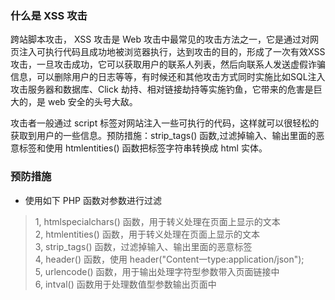 
### 什么是 XSS 攻击
跨站脚本攻击， XSS 攻击是 Web 攻击中最常见的攻击方法之一，它是通过对网页注入可执行代码且成功地被浏览器执行，达到攻击的目的，形成了一次有效XSS攻击，一旦攻击成功，它可以获取用户的联系人列表，然后向联系人发送虚假诈骗信息，可以删除用户的日志等等，有时候还和其他攻击方式同时实施比如SQL注入攻击服务器和数据库、Click 劫持、相对链接劫持等实施钓鱼，它带来的危害是巨大的，是 web 安全的头号大敌。

攻击者一般通过 script 标签对网站注入一些可执行的代码，这样就可以很轻松的获取到用户的一些信息。预防措施：strip_tags() 函数,过滤掉输入、输出里面的恶意标签和使用 htmlentities() 函数把标签字符串转换成 html 实体。  

### 预防措施
- 使用如下 PHP 函数对参数进行过滤
> 1, htmlspecialchars() 函数，用于转义处理在页面上显示的文本  
> 2, htmlentities() 函数，用于转义处理在页面上显示的文本  
> 3, strip_tags() 函数，过滤掉输入、输出里面的恶意标签  
> 4, header() 函数，使用 header("Content一type:application/json");  
> 5, urlencode() 函数，用于输出处理字符型参数带入页面链接中  
> 6, intval() 函数用于处理数值型参数输出页面中  
